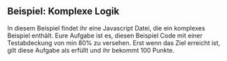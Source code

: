 ## Beispiel: Komplexe Logik
In diesem Beispiel findet ihr eine Javascript Datei, die ein komplexes Beispiel enthält. Eure Aufgabe ist es, diesen Beispiel Code mit einer Testabdeckung von min 80% zu versehen. Erst wenn das Ziel erreicht ist, gilt diese Aufgabe als erfüllt und ihr bekommt 100 Punkte.